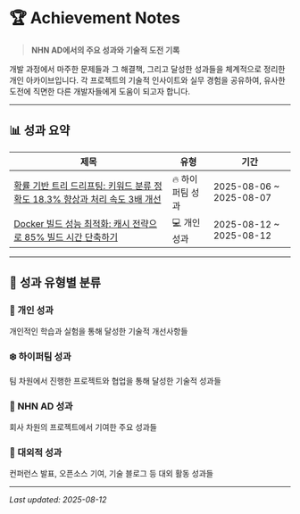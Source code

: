 # 🏆 Achievement Notes

> **NHN AD에서의 주요 성과와 기술적 도전 기록**

개발 과정에서 마주한 문제들과 그 해결책, 그리고 달성한 성과들을 체계적으로 정리한 개인 아카이브입니다. 각 프로젝트의 기술적 인사이트와 실무 경험을 공유하여, 유사한 도전에 직면한 다른 개발자들에게 도움이 되고자 합니다.

---

## 📊 성과 요약

| 제목 | 유형 | 기간 |
|------|------|------|
| [확률 기반 트리 드리프팅: 키워드 분류 정확도 18.3% 향상과 처리 속도 3배 개선](docs/nol-keyword-classification-system.md) | 🔥 하이퍼팀 성과 | 2025-08-06 ~ 2025-08-07 |
| [Docker 빌드 성능 최적화: 캐시 전략으로 85% 빌드 시간 단축하기](docs/docker-build-performance-analysis.md) | 💻 개인 성과 | 2025-08-12 ~ 2025-08-12 |

---

## 🎯 성과 유형별 분류

### 🤗 개인 성과  
개인적인 학습과 실험을 통해 달성한 기술적 개선사항들

### ❄️ 하이퍼팀 성과
팀 차원에서 진행한 프로젝트와 협업을 통해 달성한 기술적 성과들

### 🏢 NHN AD 성과
회사 차원의 프로젝트에서 기여한 주요 성과들

### 🚀 대외적 성과
컨퍼런스 발표, 오픈소스 기여, 기술 블로그 등 대외 활동 성과들

---

*Last updated: 2025-08-12*
